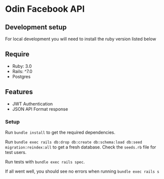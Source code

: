 # Odin Facebook API

## Development setup

For local development you will need to install the ruby version listed below

## Require
* Ruby: 3.0
* Rails: ^7.0
* Postgres

## Features

* JWT Authentication
* JSON API Format response

### Setup

Run `bundle install` to get the required dependencies.

Run `bundle exec rails db:drop db:create db:schema:load db:seed migration:reindex:all` to get a fresh database.
Check the `seeds.rb` file for test users.

Run tests with `bundle exec rails spec`.

If all went well, you should see no errors when running `bundle exec rails s`
